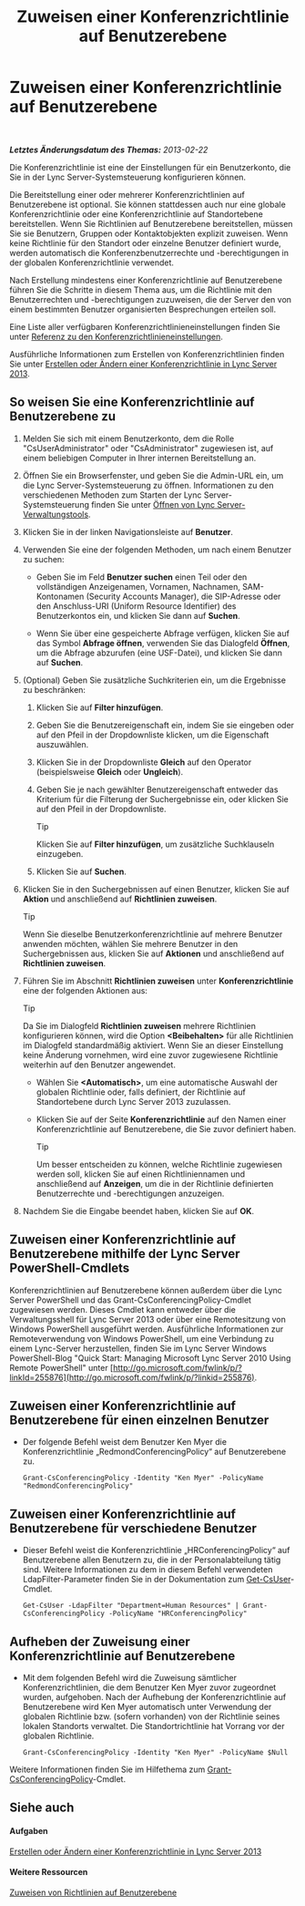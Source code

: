 ﻿---
title: Zuweisen einer Konferenzrichtlinie auf Benutzerebene
TOCTitle: Zuweisen einer Konferenzrichtlinie auf Benutzerebene
ms:assetid: 72f12c72-65f7-44fe-ab81-0f57cb2f87d1
ms:mtpsurl: https://technet.microsoft.com/de-de/library/Gg521015(v=OCS.15)
ms:contentKeyID: 49294390
ms.date: 05/19/2016
mtps_version: v=OCS.15
ms.translationtype: HT
---

# Zuweisen einer Konferenzrichtlinie auf Benutzerebene

 

_**Letztes Änderungsdatum des Themas:** 2013-02-22_

Die Konferenzrichtlinie ist eine der Einstellungen für ein Benutzerkonto, die Sie in der Lync Server-Systemsteuerung konfigurieren können.

Die Bereitstellung einer oder mehrerer Konferenzrichtlinien auf Benutzerebene ist optional. Sie können stattdessen auch nur eine globale Konferenzrichtlinie oder eine Konferenzrichtlinie auf Standortebene bereitstellen. Wenn Sie Richtlinien auf Benutzerebene bereitstellen, müssen Sie sie Benutzern, Gruppen oder Kontaktobjekten explizit zuweisen. Wenn keine Richtlinie für den Standort oder einzelne Benutzer definiert wurde, werden automatisch die Konferenzbenutzerrechte und -berechtigungen in der globalen Konferenzrichtlinie verwendet.

Nach Erstellung mindestens einer Konferenzrichtlinie auf Benutzerebene führen Sie die Schritte in diesem Thema aus, um die Richtlinie mit den Benutzerrechten und -berechtigungen zuzuweisen, die der Server den von einem bestimmten Benutzer organisierten Besprechungen erteilen soll.

Eine Liste aller verfügbaren Konferenzrichtlinieneinstellungen finden Sie unter [Referenz zu den Konferenzrichtlinieneinstellungen](lync-server-2013-conferencing-policy-settings-reference.md).

Ausführliche Informationen zum Erstellen von Konferenzrichtlinien finden Sie unter [Erstellen oder Ändern einer Konferenzrichtlinie in Lync Server 2013](lync-server-2013-create-or-modify-a-conferencing-policy.md).

## So weisen Sie eine Konferenzrichtlinie auf Benutzerebene zu

1.  Melden Sie sich mit einem Benutzerkonto, dem die Rolle "CsUserAdministrator" oder "CsAdministrator" zugewiesen ist, auf einem beliebigen Computer in Ihrer internen Bereitstellung an.

2.  Öffnen Sie ein Browserfenster, und geben Sie die Admin-URL ein, um die Lync Server-Systemsteuerung zu öffnen. Informationen zu den verschiedenen Methoden zum Starten der Lync Server-Systemsteuerung finden Sie unter [Öffnen von Lync Server-Verwaltungstools](lync-server-2013-open-lync-server-administrative-tools.md).

3.  Klicken Sie in der linken Navigationsleiste auf **Benutzer**.

4.  Verwenden Sie eine der folgenden Methoden, um nach einem Benutzer zu suchen:
    
      - Geben Sie im Feld **Benutzer suchen** einen Teil oder den vollständigen Anzeigenamen, Vornamen, Nachnamen, SAM-Kontonamen (Security Accounts Manager), die SIP-Adresse oder den Anschluss-URI (Uniform Resource Identifier) des Benutzerkontos ein, und klicken Sie dann auf **Suchen**.
    
      - Wenn Sie über eine gespeicherte Abfrage verfügen, klicken Sie auf das Symbol **Abfrage öffnen**, verwenden Sie das Dialogfeld **Öffnen**, um die Abfrage abzurufen (eine USF-Datei), und klicken Sie dann auf **Suchen**.

5.  (Optional) Geben Sie zusätzliche Suchkriterien ein, um die Ergebnisse zu beschränken:
    
    1.  Klicken Sie auf **Filter hinzufügen**.
    
    2.  Geben Sie die Benutzereigenschaft ein, indem Sie sie eingeben oder auf den Pfeil in der Dropdownliste klicken, um die Eigenschaft auszuwählen.
    
    3.  Klicken Sie in der Dropdownliste **Gleich** auf den Operator (beispielsweise **Gleich** oder **Ungleich**).
    
    4.  Geben Sie je nach gewählter Benutzereigenschaft entweder das Kriterium für die Filterung der Suchergebnisse ein, oder klicken Sie auf den Pfeil in der Dropdownliste.
        

        > [!TIP]
        > Klicken Sie auf <STRONG>Filter hinzufügen</STRONG>, um zusätzliche Suchklauseln einzugeben.

    
    5.  Klicken Sie auf **Suchen**.

6.  Klicken Sie in den Suchergebnissen auf einen Benutzer, klicken Sie auf **Aktion** und anschließend auf **Richtlinien zuweisen**.
    

    > [!TIP]
    > Wenn Sie dieselbe Benutzerkonferenzrichtlinie auf mehrere Benutzer anwenden möchten, wählen Sie mehrere Benutzer in den Suchergebnissen aus, klicken Sie auf <STRONG>Aktionen</STRONG> und anschließend auf <STRONG>Richtlinien zuweisen</STRONG>.



7.  Führen Sie im Abschnitt **Richtlinien zuweisen** unter **Konferenzrichtlinie** eine der folgenden Aktionen aus:
    

    > [!TIP]
    > Da Sie im Dialogfeld <STRONG>Richtlinien zuweisen</STRONG> mehrere Richtlinien konfigurieren können, wird die Option <STRONG>&lt;Beibehalten&gt;</STRONG> für alle Richtlinien im Dialogfeld standardmäßig aktiviert. Wenn Sie an dieser Einstellung keine Änderung vornehmen, wird eine zuvor zugewiesene Richtlinie weiterhin auf den Benutzer angewendet.

    
      - Wählen Sie **\<Automatisch\>**, um eine automatische Auswahl der globalen Richtlinie oder, falls definiert, der Richtlinie auf Standortebene durch Lync Server 2013 zuzulassen.
    
      - Klicken Sie auf der Seite **Konferenzrichtlinie** auf den Namen einer Konferenzrichtlinie auf Benutzerebene, die Sie zuvor definiert haben.
        

        > [!TIP]
        > Um besser entscheiden zu können, welche Richtlinie zugewiesen werden soll, klicken Sie auf einen Richtliniennamen und anschließend auf <STRONG>Anzeigen</STRONG>, um die in der Richtlinie definierten Benutzerrechte und -berechtigungen anzuzeigen.



8.  Nachdem Sie die Eingabe beendet haben, klicken Sie auf **OK**.

## Zuweisen einer Konferenzrichtlinie auf Benutzerebene mithilfe der Lync Server PowerShell-Cmdlets

Konferenzrichtlinien auf Benutzerebene können außerdem über die Lync Server PowerShell und das Grant-CsConferencingPolicy-Cmdlet zugewiesen werden. Dieses Cmdlet kann entweder über die Verwaltungsshell für Lync Server 2013 oder über eine Remotesitzung von Windows PowerShell ausgeführt werden. Ausführliche Informationen zur Remoteverwendung von Windows PowerShell, um eine Verbindung zu einem Lync-Server herzustellen, finden Sie im Lync Server Windows PowerShell-Blog "Quick Start: Managing Microsoft Lync Server 2010 Using Remote PowerShell" unter [http://go.microsoft.com/fwlink/p/?linkId=255876](http://go.microsoft.com/fwlink/p/?linkid=255876).

## Zuweisen einer Konferenzrichtlinie auf Benutzerebene für einen einzelnen Benutzer

  - Der folgende Befehl weist dem Benutzer Ken Myer die Konferenzrichtlinie „RedmondConferencingPolicy“ auf Benutzerebene zu.
    
        Grant-CsConferencingPolicy -Identity "Ken Myer" -PolicyName "RedmondConferencingPolicy"

## Zuweisen einer Konferenzrichtlinie auf Benutzerebene für verschiedene Benutzer

  - Dieser Befehl weist die Konferenzrichtlinie „HRConferencingPolicy“ auf Benutzerebene allen Benutzern zu, die in der Personalabteilung tätig sind. Weitere Informationen zu dem in diesem Befehl verwendeten LdapFilter-Parameter finden Sie in der Dokumentation zum [Get-CsUser](get-csuser.md)-Cmdlet.
    
        Get-CsUser -LdapFilter "Department=Human Resources" | Grant-CsConferencingPolicy -PolicyName "HRConferencingPolicy"

## Aufheben der Zuweisung einer Konferenzrichtlinie auf Benutzerebene

  - Mit dem folgenden Befehl wird die Zuweisung sämtlicher Konferenzrichtlinien, die dem Benutzer Ken Myer zuvor zugeordnet wurden, aufgehoben. Nach der Aufhebung der Konferenzrichtlinie auf Benutzerebene wird Ken Myer automatisch unter Verwendung der globalen Richtlinie bzw. (sofern vorhanden) von der Richtlinie seines lokalen Standorts verwaltet. Die Standortrichtlinie hat Vorrang vor der globalen Richtlinie.
    
        Grant-CsConferencingPolicy -Identity "Ken Myer" -PolicyName $Null

Weitere Informationen finden Sie im Hilfethema zum [Grant-CsConferencingPolicy](grant-csconferencingpolicy.md)-Cmdlet.

## Siehe auch

#### Aufgaben

[Erstellen oder Ändern einer Konferenzrichtlinie in Lync Server 2013](lync-server-2013-create-or-modify-a-conferencing-policy.md)  

#### Weitere Ressourcen

[Zuweisen von Richtlinien auf Benutzerebene](lync-server-2013-assigning-per-user-policies.md)

